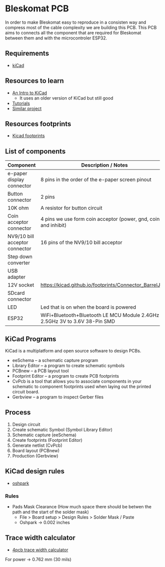 # Bleskomat PCB

In order to make Bleskomat easy to reproduce in a consisten way and compress most of the cable complexity we are building this PCB. This PCB aims to connects all the component that are required for Bleskomat between them and with the microcontroler ESP32.

## Requirements
- [kiCad](https://kicad-pcb.org/)

## Resources to learn
- [An Intro to KiCad](https://www.youtube.com/watch?v=vaCVh2SAZY4&list=PL3bNyZYHcRSUhUXUt51W6nKvxx2ORvUQB)
  - It uses an older version of KiCad but still good
- [Tutorials](https://kicad-pcb.org/help/tutorials/)
- [Similar project](https://github.com/RuiSantosdotme/ESP32-Weather-Shield-PCB)


## Resources footprints

- [Kicad footprints](https://kicad.github.io/footprints/)
## List of components

| Component                      | Description / Notes                                                           |
|--------------------------------|-------------------------------------------------------------------------------|
| e-paper display connector      | 8 pins in the order of the e-paper screen pinout                              | https://www.digikey.com/en/products/detail/jst-sales-america-inc/B8B-XH-A-LF-SN/1651049
| Button connector               | 2 pins                                                                        |
| 10K ohm                        | A resistor for button circuit                                                 |
| Coin acceptor connector        | 4 pins we use form coin acceptor (power, gnd, coina and inhibit)              |
| NV9/10 bill acceptor connector | 16 pins of the NV9/10 bill acceptor                                           |
| Step down converter            |                                                                               |
| USB adapter                    |                                                                               |
| 12V socket                     | https://kicad.github.io/footprints/Connector_BarrelJack                       |
| SDcard connector               |                                                                               |
| LED                            | Led that is on when the board is powered                                      |
| ESP32                          | WiFi+Bluetooth+Bluetooth LE MCU Module 2.4GHz to 2.5GHz 3V to 3.6V 38-Pin SMD |


## KiCad Programs
KiCad is a multiplatform and open source software to design PCBs.


- eeSchema – a schematic capture program
- Library Editor – a program to create schematic symbols
- PCBnew – a PCB layout tool
- Footprint Editor – a program to create PCB footprints
- CvPcb is a tool that allows you to associate components in your schematic to component footprints used when laying out the printed circuit board.
- Gerbview – a program to inspect Gerber files


## Process
1. Design circuit
2. Create schematic Symbol (Symbol Library Editor)
3. Schematic capture (eeSchema)
4. Create footprints (Footprint Editor)
5. Generate netlist (CvPcb)
6. Board layout (PCBnew)
7. Production (Gerbview)


## KiCad design rules

- [oshpark](https://docs.oshpark.com/design-tools/kicad/kicad-design-rules/)


### Rules
* Pads Mask Clearance (How much space there should be betwen the path and the start of the solder mask)
  - File > Board setup > Design Rules > Solder Mask / Paste
  - Oshpark -> 0.002 inches

## Trace width calculator

- [4pcb trace width calculator](https://www.4pcb.com/trace-width-calculator.html)

For power -> 0.762 mm (30 mils)


